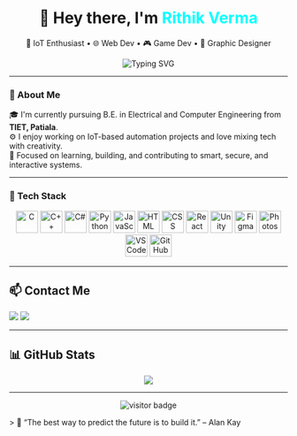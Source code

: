 <h1 align="center">👋 Hey there, I'm <span style="color:#00FFFF">Rithik Verma</span></h1>

<p align="center">
  🔐 IoT Enthusiast • 🌐 Web Dev • 🎮 Game Dev • 🎨 Graphic Designer  
</p>


<p align="center">
  <img src="https://readme-typing-svg.demolab.com?font=Fira+Code&duration=2500&pause=1000&color=FF0000&center=true&vCenter=true&width=435&lines=Welcome+to+my+GitHub!;I+build+smart+%26+creative+projects." alt="Typing SVG" />
</p>

---

### 🧠 About Me

🎓 I'm currently pursuing B.E. in Electrical and Computer Engineering from **TIET, Patiala**.  
⚙️ I enjoy working on IoT-based automation projects and love mixing tech with creativity.  
🎯 Focused on learning, building, and contributing to smart, secure, and interactive systems.

---

### 🚀 Tech Stack

<p align="center">
  <!-- Languages -->
  <img src="https://upload.wikimedia.org/wikipedia/commons/thumb/1/18/C_Programming_Language.svg/380px-C_Programming_Language.svg.png?20201031132917" alt="C" width="40"/>
  <img src="https://cdn.jsdelivr.net/gh/devicons/devicon/icons/cplusplus/cplusplus-original.svg" alt="C++" width="40"/>
  <img src="https://cdn.jsdelivr.net/gh/devicons/devicon/icons/csharp/csharp-original.svg" alt="C#" width="40"/> <!-- C# Logo -->
  <img src="https://cdn.jsdelivr.net/gh/devicons/devicon/icons/python/python-original.svg" alt="Python" width="40"/>
  <img src="https://cdn.jsdelivr.net/gh/devicons/devicon/icons/javascript/javascript-original.svg" alt="JavaScript" width="40"/>
  
  <!-- Web -->
  <img src="https://cdn.jsdelivr.net/gh/devicons/devicon/icons/html5/html5-original.svg" alt="HTML" width="40"/>
  <img src="https://cdn.jsdelivr.net/gh/devicons/devicon/icons/css3/css3-original.svg" alt="CSS" width="40"/>
  <img src="https://cdn.jsdelivr.net/gh/devicons/devicon/icons/react/react-original.svg" alt="React" width="40"/>

  <!-- Game Dev -->
  <img src="https://cdn.jsdelivr.net/gh/devicons/devicon/icons/unity/unity-original.svg" alt="Unity" width="40"/>

  <!-- Design -->
  <img src="https://cdn.jsdelivr.net/gh/devicons/devicon/icons/figma/figma-original.svg" alt="Figma" width="40"/>
  <img src="https://cdn.jsdelivr.net/gh/devicons/devicon/icons/photoshop/photoshop-plain.svg" alt="Photoshop" width="40"/>

  <!-- Tools -->
  <img src="https://cdn.jsdelivr.net/gh/devicons/devicon/icons/vscode/vscode-original.svg" alt="VS Code" width="40"/>
  <img src="https://cdn.jsdelivr.net/gh/devicons/devicon/icons/github/github-original.svg" alt="GitHub" width="40"/>
</p>


---

## 📫 Contact Me

<p>
  <a href="mailto:rock4rithik@gmail.com"><img src="https://ssl.gstatic.com/ui/v1/icons/mail/rfr/logo_gmail_lockup_default_1x_r5.png"></a>
  <a href="https://www.linkedin.com/in/rithik-verma-74592226a/"><img src="https://ci3.googleusercontent.com/meips/ADKq_NaZS80lJKKLmNWJbywLi3-jL3P8kFjdgCFzkf0a8q_y3PqMIkP33vZjoMOTXpjrwVWBEkCT00SFqqw25LqKDg26-N7T-ACNc2svYj3RVaPB2cBiRYM=s0-d-e1-ft#https://static.licdn.com/aero-v1/sc/h/9ehe6n39fa07dc5edzv0rla4e"></a>
</p>

---

## 📊 GitHub Stats

<p align="center">
  <img src="https://github-readme-stats.vercel.app/api?username=rithikverma&show_icons=true&theme=tokyonight&hide_border=true&border_radius=10">
</p>

---
<p align="center">
  <img src="https://komarev.com/ghpvc/?username=rithikverma&label=Profile+Visitors&color=00ffff&style=flat-square" alt="visitor badge"/>
</p>
> 🖤 “The best way to predict the future is to build it.” – Alan Kay

